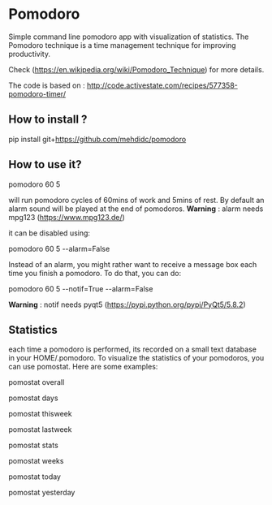 # Pomodoro

Simple command line pomodoro app with visualization of statistics.
The Pomodoro technique is a time management technique for improving productivity.

Check (<https://en.wikipedia.org/wiki/Pomodoro_Technique>)
for more details.

The code is based on : <http://code.activestate.com/recipes/577358-pomodoro-timer/>

## How to install ?

pip install git+https://github.com/mehdidc/pomodoro

## How to use it?

pomodoro 60 5

will run pomodoro cycles of 60mins of work and 5mins of rest. 
By default an alarm sound will be played at the end of pomodoros.
**Warning** : alarm needs mpg123 (https://www.mpg123.de/)

it can be disabled using:

  pomodoro 60 5 --alarm=False

Instead of an alarm, you might rather want to receive a message box each time you finish a pomodoro. 
To do that, you can do:

  pomodoro 60 5 --notif=True --alarm=False

**Warning** : notif needs pyqt5 (https://pypi.python.org/pypi/PyQt5/5.8.2)

## Statistics

each time a pomodoro is performed, its recorded on a small text database in your HOME/.pomodoro. To visualize the statistics of your pomodoros, you can use pomostat. Here are some examples:

  pomostat overall

  pomostat days

  pomostat thisweek

  pomostat lastweek

  pomostat stats

  pomostat weeks

  pomostat today

  pomostat yesterday
